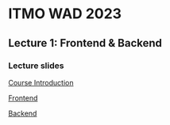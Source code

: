 # ITMO WAD 2023
## Lecture 1: Frontend & Backend

### Lecture slides

[Course Introduction](L0.%20Course%20introduction.pdf)

[Frontend](L1.1%20Frontend.pdf)

[Backend](L1.2%20Backend.pdf)